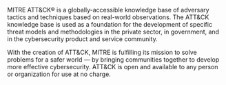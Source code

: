 MITRE ATT&CK® is a globally-accessible knowledge base of adversary tactics and techniques 
based on real-world observations. The ATT&CK knowledge base is used as a foundation for 
the development of specific threat models and methodologies in the private sector, in government, 
and in the cybersecurity product and service community.

With the creation of ATT&CK, MITRE is fulfilling its mission to solve problems for a safer 
world — by bringing communities together to develop more effective cybersecurity. ATT&CK is 
open and available to any person or organization for use at no charge.
